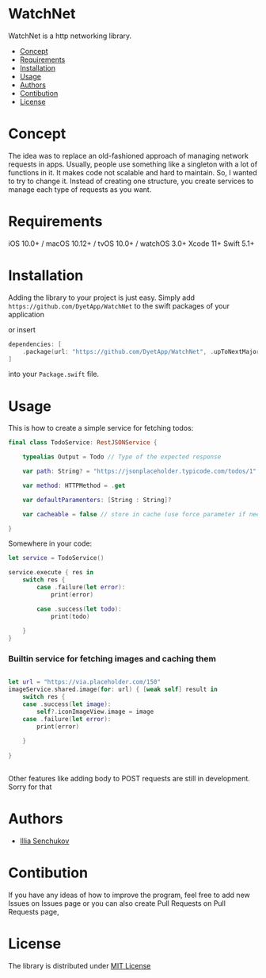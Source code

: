 # WatchNet

WatchNet is a http networking library.

* [Concept](#Concept)
* [Requirements](#Requirements)
* [Installation](#Installation)
* [Usage](#Usage)
* [Authors](#Authors)
* [Contibution](#Contibution)
* [License](#License)

# Concept

The idea was to replace an old-fashioned approach of managing network requests in apps. Usually, people use something like a singleton with a lot of functions in it. It makes code not scalable and hard to maintain. So, I wanted to try to change it. Instead of creating one structure, you create services to manage each type of requests as you want. 

# Requirements

iOS 10.0+ / macOS 10.12+ / tvOS 10.0+ / watchOS 3.0+ 
Xcode 11+
Swift 5.1+

# Installation 

Adding the library to your project is just easy. Simply add `https://github.com/DyetApp/WatchNet` to the swift packages of your application 

or insert 
```swift
dependencies: [
    .package(url: "https://github.com/DyetApp/WatchNet", .upToNextMajor(from: "1.0.0"))
]
```
into your `Package.swift` file.

# Usage

This is how to create a simple service for fetching todos:

```swift
final class TodoService: RestJSONService {

    typealias Output = Todo // Type of the expected response

    var path: String? = "https://jsonplaceholder.typicode.com/todos/1"

    var method: HTTPMethod = .get

    var defaultParamenters: [String : String]?

    var cacheable = false // store in cache (use force parameter if needed)

}
```

Somewhere in your code: 

```swift
let service = TodoService()

service.execute { res in
    switch res {
        case .failure(let error):
            print(error)

        case .success(let todo):
            print(todo)
            
    }
}

```

### Builtin service for fetching images and caching them

```swift

let url = "https://via.placeholder.com/150"
imageService.shared.image(for: url) { [weak self] result in
    switch res {
    case .success(let image):
        self?.iconImageView.image = image
    case .failure(let error):
        print(error)
    
    }
    
}
  
```

Other features like adding body to POST requests are still in development. Sorry for that

# Authors

- [Illia Senchukov](https://github.com/Beaxhem)

# Contibution

If you have any ideas of how to improve the program, feel free to add new Issues on Issues page or  you can also create Pull Requests on Pull Requests page,

# License

The library is distributed under [MIT License](https://github.com/DyetApp/WatchNet/LICENSE)
